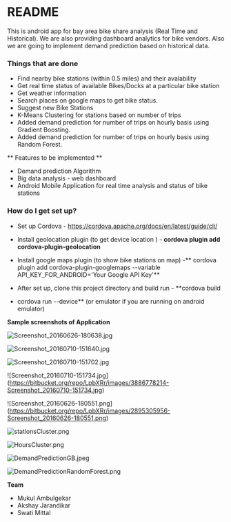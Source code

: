 # README #

This is android app for bay area bike share analysis (Real Time and Historical).
We are also providing dashboard analytics for bike vendors.
Also we are going to implement demand prediction based on historical data.

### Things that are done ###

*  Find nearby bike stations (within 0.5 miles) and their avalability
*  Get real time status of available Bikes/Docks at a particular bike station
*  Get weather information
*  Search places on google maps to get bike status.
*  Suggest new Bike Stations
* K-Means Clustering for stations based on number of trips
* Added demand prediction for number of trips on hourly basis using Gradient Boosting. 
* Added demand prediction for number of trips on hourly basis using Random Forest. 

** Features to be implemented **
* Demand prediction Algorithm
* Big data analysis  - web dashboard
* Android Mobile Application for real time analysis and status of bike stations 


### How do I get set up? ###

* Set up Cordova - https://cordova.apache.org/docs/en/latest/guide/cli/

* Install geolocation plugin (to get device location ) - **cordova plugin add cordova-plugin-geolocation**

* Install google maps plugin (to show bike stations on map) -** cordova plugin add cordova-plugin-googlemaps --variable API_KEY_FOR_ANDROID='Your Google API Key'**

* After set up, clone this project directory and build  run - **cordova build

*  cordova run --device**  (or emulator if you are running on android emulator)

**Sample screenshots of Application**

![Screenshot_20160626-180638.jpg](https://bitbucket.org/repo/LpbXRr/images/513438713-Screenshot_20160626-180638.jpg)

![Screenshot_20160710-151640.jpg](https://bitbucket.org/repo/LpbXRr/images/272707689-Screenshot_20160710-151640.jpg)

![Screenshot_20160710-151702.jpg](https://bitbucket.org/repo/LpbXRr/images/2543461093-Screenshot_20160710-151702.jpg)

![Screenshot_20160710-151734.jpg]
(https://bitbucket.org/repo/LpbXRr/images/3886778214-Screenshot_20160710-151734.jpg)

![Screenshot_20160626-180551.png]
(https://bitbucket.org/repo/LpbXRr/images/2895305956-Screenshot_20160626-180551.png)

![stationsCluster.png](https://bitbucket.org/repo/LpbXRr/images/1371861325-stationsCluster.png)

![HoursCluster.png](https://bitbucket.org/repo/LpbXRr/images/3246384951-HoursCluster.png)

![DemandPredictionGB.jpeg](https://bitbucket.org/repo/LpbXRr/images/4085174765-DemandPredictionGB.jpeg)

![DemandPredictionRandomForest.png](https://bitbucket.org/repo/LpbXRr/images/2741760046-DemandPredictionRandomForest.png)

**Team**

* Mukul Ambulgekar
* Akshay Jarandikar
* Swati Mittal